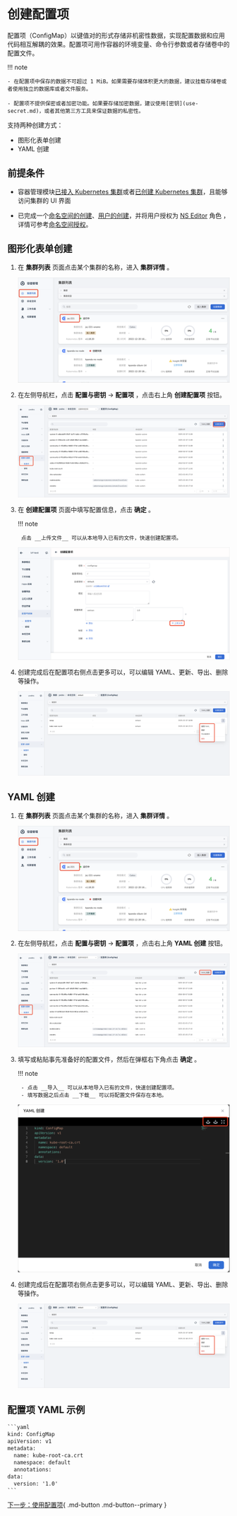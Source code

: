 # 创建配置项

配置项（ConfigMap）以键值对的形式存储非机密性数据，实现配置数据和应用代码相互解耦的效果。配置项可用作容器的环境变量、命令行参数或者存储卷中的配置文件。

!!! note

    - 在配置项中保存的数据不可超过 1 MiB。如果需要存储体积更大的数据，建议挂载存储卷或者使用独立的数据库或者文件服务。

    - 配置项不提供保密或者加密功能。如果要存储加密数据，建议使用[密钥](use-secret.md)，或者其他第三方工具来保证数据的私密性。

支持两种创建方式：

- 图形化表单创建
- YAML 创建

## 前提条件

- 容器管理模块[已接入 Kubernetes 集群](../clusters/integrate-cluster.md)或者[已创建 Kubernetes 集群](../clusters/create-cluster.md)，且能够访问集群的 UI 界面

- 已完成一个[命名空间的创建](../namespaces/createns.md)、[用户的创建](../../ghippo/access-control/user.md)，并将用户授权为 [NS Editor](../permissions/permission-brief.md#ns-editor) 角色 ，详情可参考[命名空间授权](../permissions/cluster-ns-auth.md)。

## 图形化表单创建

1. 在 __集群列表__ 页面点击某个集群的名称，进入 __集群详情__ 。

    ![集群详情](../../../images/deploy01_10.png)

2. 在左侧导航栏，点击 __配置与密钥__ -> __配置项__ ，点击右上角 __创建配置项__ 按钮。

    ![创建配置项](../../../images/configmap01.png)

3. 在 __创建配置项__ 页面中填写配置信息，点击 __确定__ 。

    !!! note

        点击 __上传文件__ 可以从本地导入已有的文件，快速创建配置项。

    ![创建配置项](../../../images/configmap03.png)

4. 创建完成后在配置项右侧点击更多可以，可以编辑 YAML、更新、导出、删除等操作。

    ![创建配置项](../../../images/configmap04.png)

## YAML 创建

1. 在 __集群列表__ 页面点击某个集群的名称，进入 __集群详情__ 。

    ![集群详情](../../../images/deploy01_10.png)

2. 在左侧导航栏，点击 __配置与密钥__ -> __配置项__ ，点击右上角 __YAML 创建__ 按钮。

    ![创建配置项](../../../images/configmap02.png)

3. 填写或粘贴事先准备好的配置文件，然后在弹框右下角点击 __确定__ 。

    !!! note

        - 点击 __导入__ 可以从本地导入已有的文件，快速创建配置项。
        - 填写数据之后点击 __下载__ 可以将配置文件保存在本地。

    ![创建配置项](../images/create-configmap.png)

4. 创建完成后在配置项右侧点击更多可以，可以编辑 YAML、更新、导出、删除等操作。

    ![创建配置项](../../../images/configmap04.png)

## 配置项 YAML 示例

    ```yaml
    kind: ConfigMap
    apiVersion: v1
    metadata:
      name: kube-root-ca.crt
      namespace: default
      annotations:
    data:
      version: '1.0'
    ```

[下一步：使用配置项](use-configmap.md){ .md-button .md-button--primary }
